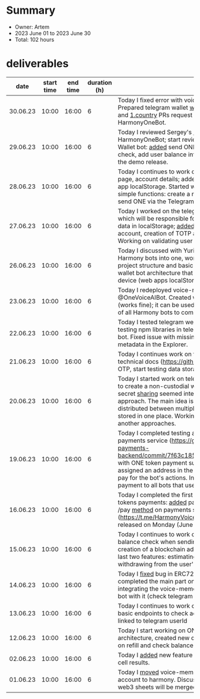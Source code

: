 # Summary
* Owner: Artem
* 2023 June 01 to 2023 June 30
* Total: 102 hours

# deliverables
| date     | start time | end time | duration (h) | deliverables                                                                                                                                                                                                                                                                                                                                                                                                                                                                                                                                                                                                    |
|----------|------------|----------|--------------|-----------------------------------------------------------------------------------------------------------------------------------------------------------------------------------------------------------------------------------------------------------------------------------------------------------------------------------------------------------------------------------------------------------------------------------------------------------------------------------------------------------------------------------------------------------------------------------------------------------------|
| 30.06.23 | 10:00      | 16:00    | 6            | Today I fixed error with voice-memo Kagi response (billing issue). Prepared telegram wallet [web app](https://github.com/harmony-one/telegram-wallet-web-app/tree/master) for the demo. Reviewed [Image Gen](https://github.com/harmony-one/HarmonyOneBot/pull/2) and [1.country](https://github.com/harmony-one/HarmonyOneBot/pull/3) PRs request from Frank, working on deployment of HarmonyOneBot.                                                                                                                                                                                                          |                                                                                                                                                                                      |
| 29.06.23 | 10:00      | 16:00    | 6            | Today I reviewed Sergey's [PR](https://github.com/harmony-one/HarmonyOneBot/pull/1) with QR code support in HarmonyOneBot; start reviewing [PR](https://github.com/harmony-one/HarmonyOneBot/pull/2) from Frank with image gen bot. Wallet bot: [added](https://github.com/harmony-one/telegram-wallet-web-app/commit/80fc40d0a9c06b4a027869803cfb2e14e264ec55) send ONE feature, made improvements with OTP check, add user balance info on account page. Start e2e testing for the demo release.                                                                                                              |                                                                                                                                                                                      |
| 28.06.23 | 10:00      | 16:00    | 6            | Today I continues to work on the telegram wallet: [added](https://github.com/harmony-one/telegram-wallet-web-app/commit/07072ebbab526d115d9d71acf3eadcfd8be7d9dd) new wallet page, account details; added saving encrypted account data to web app localStorage. Started working on the first demo version with simple functions: create a new account, show account details and send ONE via the Telegram wallet.                                                                                                                                                                                              |                                                                                                                                                                                      |
| 27.06.23 | 10:00      | 16:00    | 6            | Today I worked on the telegram wallet: [created](https://github.com/ArtemKolodko/telegram-wallet-web-app) telegram web app, which will be responsible for the wallet inner logic and storing user data in localStorage; [added](https://github.com/ArtemKolodko/telegram-wallet-web-app/commit/3dba867dfff989d8dfe23a63e1460ad90d8a9357) the first features, such as generation new account, creation of TOTP and displaying QR code for the user. Working on validating user request to the wallet.                                                                                                            |                                                                                                                                                                                      |
| 26.06.23 | 10:00      | 16:00    | 6            | Today I discussed with Yuriy and Sergey a plan to combine all Harmony bots into one, worked out a common approach; [created](https://github.com/ArtemKolodko/HarmonyOneBot) project structure and basic methods of HarmonyOneBot. Working on wallet bot architecture that will include TOTP and key storage on user device (web apps localStorage).                                                                                                                                                                                                                                                             |                                                                                                                                                                                      |
| 23.06.23 | 10:00      | 16:00    | 6            | Today I redeployed voice-memo bot with the new username: @OneVoiceAIBot. Created web3 library [test](https://github.com/ArtemKolodko/telegram-web-app-bot-example) for telegram web apps (works fine); it can be used in wallet bot. Start exploring the sources of all Harmony bots to combine it into one HarmonyOneAIBot.                                                                                                                                                                                                                                                                                    |                                                                                                                                                                                      |
| 22.06.23 | 10:00      | 16:00    | 6            | Today I tested telegram web apps localStorage ([sources](https://github.com/ArtemKolodko/telegram-web-app-bot-example)); started testing npm libraries in telegram web apps to use it in telegram wallet bot. Fixed issue with missing p.country and j.country erc1155 metadata in the Explorer.                                                                                                                                                                                                                                                                                                                |                                                                                                                                                                                      |
| 21.06.23 | 10:00      | 16:00    | 6            | Today I continues work on the telegram wallet: researching 1wallet technical docs (https://github.com/polymorpher/one-wallet/wiki) and OTP, start testing data storage in telegram web [apps](https://core.telegram.org/bots/webapps).                                                                                                                                                                                                                                                                                                                                                                          |                                                                                                                                                                                      |
| 20.06.23 | 10:00      | 16:00    | 6            | Today I started work on telegram [wallet](https://harmony.one/telegram-wallets): explored various approaches to create a non-custodial wallet with a telegram bot. The idea with secret [sharing](https://en.wikipedia.org/wiki/Secret_sharing) seemed interesting, created demo [script](https://github.com/ArtemKolodko/secret-sharing-demo/blob/master/src/index.ts) to test this approach. The main idea is that private key split into parts and distributed between multiple instances; a complete key is never stored in one place. Working on pros and cons of this idea, exploring another approaches. |                                                                                                                                                                                      |
| 19.06.23 | 10:00      | 16:00    | 6            | Today I completed testing and released [voice-memo](https://t.me/HarmonyVoiceMemoBot) bot and payments service (https://github.com/harmony-one/stripe-payments-backend/commit/7f63c185344df0101674fb3657f620456d6a2ddb) with ONE token payment support. Each Telegram user using the bot is assigned an address in the Harmony network, which will be used to pay for the bot's actions. In the next updates we may add ONE token payment to all bots that use the paid API.                                                                                                                                    |                                                                                                                                                                                      |
| 16.06.23 | 10:00      | 16:00    | 6            | Today I completed the first version of voice-memo bot with ONE tokens payments: [added](https://github.com/ArtemKolodko/voice-memo-bot/pull/4/files) payment estimate, user balance check and /pay [method](https://github.com/ArtemKolodko/stripe-payments-backend/commit/81b092c425b3d7610d60dbba403de6fe60e23d99) on payments service side. Started testing; voice-memo (https://t.me/HarmonyVoiceMemoBot) bot with ONE payments will be released on Monday (June 19).                                                                                                                                       |                                                                                                                                                                                      |
| 15.06.23 | 10:00      | 16:00    | 6            | Today I continues to work on ONE payment in telegram bots: [added](https://github.com/ArtemKolodko/voice-memo-bot/commit/8d6438189f0d0e323b0b18067e4b7b9e9c5e4392) balance check when sending a request to the voice-memo bot; added creation of a blockchain address for the new bot user. Working on the last two features: estimating the amount of ONE to pay and withdrawing from the user's balance before the bot task is started.                                                                                                                                                                       |                                                                                                                                                                                      |
| 14.06.23 | 10:00      | 16:00    | 6            | Today I  [fixed](https://github.com/harmony-one/explorer-v2-backend/pull/109) bug in ERC721 contracts indexer. ONE token payments: completed the main part on the payments service side, started integrating the voice-memo (https://t.me/HarmonyVoiceMemoBot) bot with it (check telegram user balance, estimate payment amount).                                                                                                                                                                                                                                                                              |                                                                                                                                                                                      |
| 13.06.23 | 10:00      | 16:00    | 6            | Today I continues to work on ONE payments in telegram bots: [added](https://github.com/ArtemKolodko/stripe-payments-backend/commit/b465d57e94558414adbb06b9b449de10bdfb42cd) basic endpoints to check account balance, create a new account linked to telegram userId                                                                                                                                                                                                                                                                                                                                           |                                                                                                                                                                                      |
| 12.06.23 | 10:00      | 16:00    | 6            | Today I start working on ONE payments for telegram bots; drafted architecture, created new db entity on payments service side, working on refill and check balance endpoints                                                                                                                                                                                                                                                                                                                                                                                                                                    |                                                                                                                                                                                      |
| 02.06.23 | 10:00      | 16:00    | 6            | Today I [added](https://docs.google.com/spreadsheets/d/18mVBSGDi38bgxRkFVDUi5i2qneLhZXL-AQYAyE6xeb8/edit#gid=0) new feature to web3 sheets: read data from another cell results.                                                                                                                                                                                                                                                                                                                                                                                                                                |                                                                                                                                                                                      |
| 01.06.23 | 10:00      | 16:00    | 6            | Today I [moved](https://fly.io/apps/voice-memo-bot) voice-memo-bot instance on fly.io from my personal account to harmony. Discussed new Workspace addon with Frank, web3 sheets will be merged with Uniswap addon.                                                                                                                                                                                                                                                                                                                                                                                             |                                                                                                                                                                                      |
